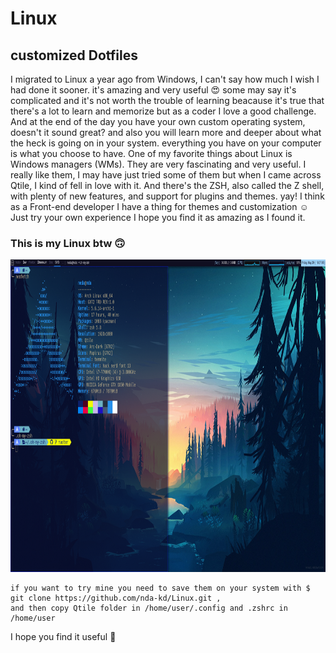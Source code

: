 # Linux
## customized Dotfiles

I migrated to Linux a year ago from Windows, I can't say how much I wish I had done it sooner. it's amazing and very useful :heart_eyes:
some may say it's complicated and it's not worth the trouble of learning beacause it's true that there's a lot to learn and memorize but as a coder I love a good challenge. And at the end of the day you have your own custom operating system, doesn't it sound great? and also you will learn more and deeper about what the heck is going on in your system. everything you have on your computer is what you choose to have.
One of my favorite things about Linux is Windows managers (WMs).
They are very fascinating and very useful. I really like them, I may have just tried some of them but when I came across Qtile, I kind of fell in love with it.
And there's the ZSH, also called the Z shell, with plenty of new features, and support for plugins and themes. yay!
I think as a Front-end developer I have a thing for themes and customization :relaxed: Just try your own experience I hope you find it as amazing as I found it.


  ### This is my Linux btw :upside_down_face: 

<img src="qtile/Screenshot from 2020-05-29 18-57-05.png" width="1000" height="500">

```
if you want to try mine you need to save them on your system with $ git clone https://github.com/nda-kd/Linux.git ,
and then copy Qtile folder in /home/user/.config and .zshrc in /home/user  
```
I hope you find it useful :slightly_smiling_face:
